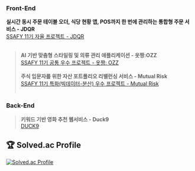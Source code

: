 
### **Front-End**
<span>**실시간 동시 주문 테이블 오더, 식당 현황 앱, POS까지 한 번에 관리하는 통합형 주문 서비스 - JDQR**</span><br/>
<a href="https://github.com/gimhyn/JDQR">SSAFY 11기 자율 프로젝트 - JDQR</a><br/><br/>
> <span> **AI 기반 맞춤형 스타일링 및 의류 관리 애플리케이션 - 옷짱:OZZ**</span><br/>
<a href="https://github.com/gimhyn/OZZ">SSAFY 11기 공통 우수 프로젝트 - 옷짱: OZZ</a><br/><br/>
<span>**주식 입문자를 위한 자산 포트폴리오 리밸런싱 서비스 - Mutual Risk**</span><br/>
<a href="https://github.com/gimhyn/MutualRisk">SSAFY 11기 특화(빅데이터-분산) 우수 프로젝트 - Mutual Risk</a><br/><br/>
### **Back-End**
> <span>**키워드 기반 영화 추천 웹서비스 - Duck9**</span><br/>
<a href="https://github.com/gimhyn/Duck9">DUCK9</a><br/>

## 🏆 Solved.ac Profile
[![Solved.ac Profile](http://mazassumnida.wtf/api/v2/generate_badge?boj=hayeonful)](https://solved.ac/hayeonful/)


